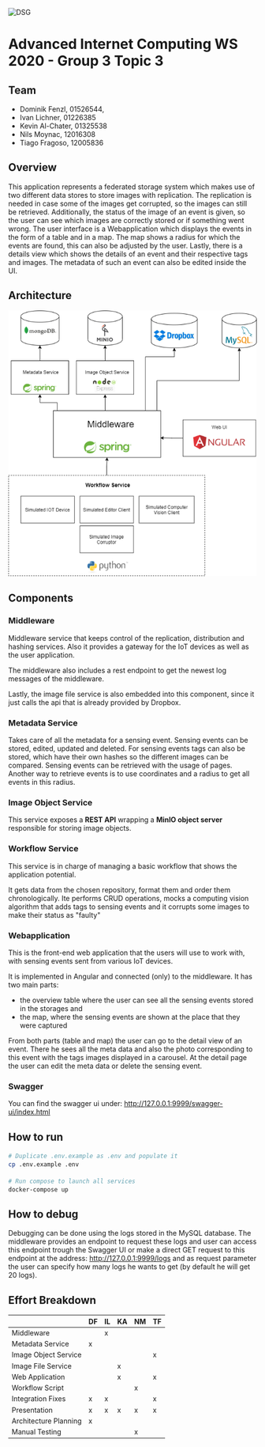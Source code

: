 ![DSG](./docs/dsg_logo.png)

# Advanced Internet Computing WS 2020 - Group 3 Topic 3

## Team
- Dominik Fenzl, 01526544, 
- Ivan Lichner, 01226385
- Kevin Al-Chater, 01325538 
- Nils Moynac,  12016308
- Tiago Fragoso, 12005836 

## Overview
This application represents a federated storage system which makes use of two different data stores to store images with replication.
The replication is needed in case some of the images get corrupted, so the images can still be retrieved.
Additionally, the status of the image of an event is given, so the user can see which images are correctly stored or if something went wrong.
The user interface is a Webapplication which displays the events in the form of a table and in a map.
The map shows a radius for which the events are found, this can also be adjusted by the user.
Lastly, there is a details view which shows the details of an event and their respective tags and images.
The metadata of such an event can also be edited inside the UI.

## Architecture

![Architecture](./docs/AIC_Architecture.png)

## Components

### Middleware
Middleware service that keeps control of the replication, distribution and hashing services. Also it provides a gateway for the IoT devices as well as the user application.

The middleware also includes a rest endpoint to get the newest log messages of the middleware.

Lastly, the image file service is also embedded into this component, since it just calls the api that is already provided by Dropbox.

### Metadata Service
Takes care of all the metadata for a sensing event.
Sensing events can be stored, edited, updated and deleted.
For sensing events tags can also be stored, which have their own hashes so the different images can be compared.
Sensing events can be retrieved with the usage of pages.
Another way to retrieve events is to use coordinates and a radius to get all events in this radius.

### Image Object Service

This service exposes a **REST API** wrapping a **MinIO object server** responsible for storing image objects.

### Workflow Service

This service is in charge of managing a basic workflow that shows the application potential. 

It gets data from the chosen repository, format them and order them chronologically. Ite performs CRUD operations, mocks a computing vision algorithm that adds tags to sensing events and it corrupts some images to make their status as "faulty"

### Webapplication
This is the front-end web application that the users will use to work with, with sensing events sent from various IoT devices.

It is implemented in Angular and connected (only) to the middleware.
It has two main parts: 
- the overview table where the user can see all the sensing events stored in the storages and 
- the map, where the sensing events are shown at the place that they were captured

From both parts (table and map) the user can go to the detail view of an event. There he sees all the meta data and also the photo corresponding to this event with the tags images displayed in a carousel.
At the detail page the user can edit the meta data or delete the sensing event.

### Swagger
You can find the swagger ui under: http://127.0.0.1:9999/swagger-ui/index.html

## How to run

```bash
# Duplicate .env.example as .env and populate it
cp .env.example .env

# Run compose to launch all services
docker-compose up
```

## How to debug
Debugging can be done using the logs stored in the MySQL database.
The middleware provides an endpoint to request these logs and user
can access this endpoint trough the Swagger UI or make a direct GET
request to this endpoint at the address:
http://127.0.0.1:9999/logs and as request parameter the user can
specify how many logs he wants to get (by default he will get 20 logs).


## Effort Breakdown

|                      | DF  | IL | KA  | NM  | TF |
|----------------------|------|-----|-----|-----|----|
|Middleware            |      |  x  |     |     |    |
|Metadata Service      |  x   |     |     |     |    |
|Image Object Service  |      |     |     |     |  x |
|Image File Service    |      |     |  x  |     |    |
|Web Application       |      |     |  x  |     |  x |
|Workflow Script       |      |     |     |  x  |    |
|Integration Fixes     |  x   |  x  |     |     |  x |
|Presentation          |  x   |   x |  x  |  x  | x  |
|Architecture Planning |  x   |     |     |     |    |
|Manual Testing        |      |     |     |  x  |    |


